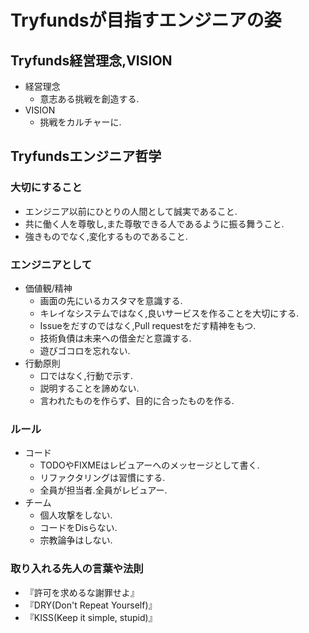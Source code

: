 # Tryfundsが目指すエンジニアの姿
## Tryfunds経営理念,VISION
- 経営理念
  - 意志ある挑戦を創造する.
- VISION
  - 挑戦をカルチャーに.

## Tryfundsエンジニア哲学
### 大切にすること
- エンジニア以前にひとりの人間として誠実であること.
- 共に働く人を尊敬し,また尊敬できる人であるように振る舞うこと.
- 強きものでなく,変化するものであること.

### エンジニアとして
- 価値観/精神
  - 画面の先にいるカスタマを意識する.
  - キレイなシステムではなく,良いサービスを作ることを大切にする.
  - Issueをだすのではなく,Pull requestをだす精神をもつ.
  - 技術負債は未来への借金だと意識する.
  - 遊びゴコロを忘れない.
- 行動原則
  - 口ではなく,行動で示す.
  - 説明することを諦めない.
  - 言われたものを作らず、目的に合ったものを作る.

### ルール
- コード
  - TODOやFIXMEはレビュアーへのメッセージとして書く.
  - リファクタリングは習慣にする.
  - 全員が担当者.全員がレビュアー.
- チーム
  - 個人攻撃をしない.
  - コードをDisらない.
  - 宗教論争はしない.

### 取り入れる先人の言葉や法則
- 『許可を求めるな謝罪せよ』
- 『DRY(Don't Repeat Yourself)』
- 『KISS(Keep it simple, stupid)』
